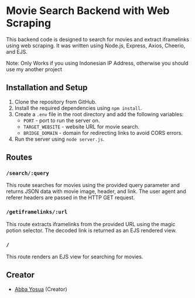# Movie Search Backend with Web Scraping

This backend code is designed to search for movies and extract iframelinks using web scraping. It was written using Node.js, Express, Axios, Cheerio, and EJS. 

Note: Only Works if you using Indonesian IP Address, otherwise you should use my another project

## Installation and Setup

1. Clone the repository from GitHub.
2. Install the required dependencies using `npm install`.
3. Create a `.env` file in the root directory and add the following variables:
   * `PORT` - port to run the server on.
   * `TARGET_WEBSITE` - website URL for movie search.
   * `BRIDGE_DOMAIN` - domain for redirecting links to avoid CORS errors.
4. Run the server using `node server.js`.

## Routes

### `/search/:query`

This route searches for movies using the provided query parameter and returns JSON data with movie image, header, and link. The user agent and referer headers are passed in the HTTP GET request.

### `/getiframelinks/:url`

This route extracts iframelinks from the provided URL using the magic potion selector. The decoded link is returned as an EJS rendered view.

### `/`

This route renders an EJS view for searching for movies.

## Creator

- [Abba Yosua](https://github.com/abbayosua) (Creator)
